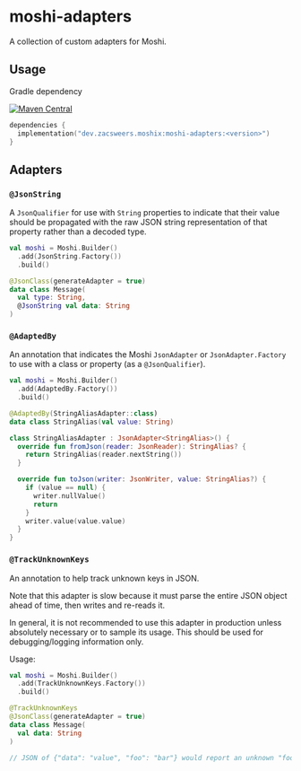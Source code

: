 # moshi-adapters

A collection of custom adapters for Moshi.

## Usage

Gradle dependency

[![Maven Central](https://img.shields.io/maven-central/v/dev.zacsweers.moshix/moshi-adapters.svg)](https://mvnrepository.com/artifact/dev.zacsweers.moshix/moshi-adapters)
```kotlin
dependencies {
  implementation("dev.zacsweers.moshix:moshi-adapters:<version>")
}
```
## Adapters

### `@JsonString`

A `JsonQualifier` for use with `String` properties to indicate that their value should be
propagated with the raw JSON string representation of that property rather than a decoded type.

```Kotlin
val moshi = Moshi.Builder()
  .add(JsonString.Factory())
  .build()

@JsonClass(generateAdapter = true)
data class Message(
  val type: String,
  @JsonString val data: String
)
```

### `@AdaptedBy`

An annotation that indicates the Moshi `JsonAdapter` or `JsonAdapter.Factory` to use
with a class or property (as a `@JsonQualifier`).

```Kotlin
val moshi = Moshi.Builder()
  .add(AdaptedBy.Factory())
  .build()

@AdaptedBy(StringAliasAdapter::class)
data class StringAlias(val value: String)

class StringAliasAdapter : JsonAdapter<StringAlias>() {
  override fun fromJson(reader: JsonReader): StringAlias? {
    return StringAlias(reader.nextString())
  }

  override fun toJson(writer: JsonWriter, value: StringAlias?) {
    if (value == null) {
      writer.nullValue()
      return
    }
    writer.value(value.value)
  }
}
```

### `@TrackUnknownKeys`

An annotation to help track unknown keys in JSON.

Note that this adapter is slow because it must parse the entire JSON object ahead of time, then writes and re-reads
it.

In general, it is not recommended to use this adapter in production unless absolutely necessary or to sample its
usage. This should be used for debugging/logging information only.

Usage:

```kotlin
val moshi = Moshi.Builder()
  .add(TrackUnknownKeys.Factory())
  .build()

@TrackUnknownKeys
@JsonClass(generateAdapter = true)
data class Message(
  val data: String
)

// JSON of {"data": "value", "foo": "bar"} would report an unknown "foo"
```

